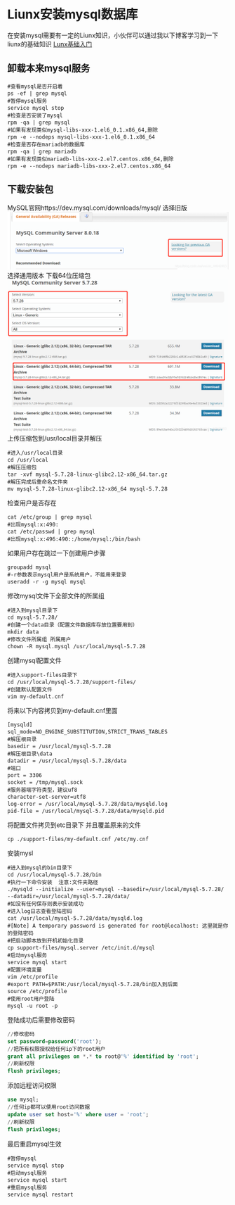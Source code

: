 ﻿# Liunx安装mysql数据库
在安装mysql需要有一定的Liunx知识，小伙伴可以通过我以下博客学习到一下liunx的基础知识
[Lunx基础入门](https://blog.csdn.net/weixin_44642403/article/details/103437860)
## 卸载本来mysql服务
~~~shell
#查看mysql是否开启着
ps -ef | grep mysql
#暂停mysql服务
service mysql stop
#检查是否安装了mysql
rpm -qa | grep mysql
#如果有发现类似mysql-libs-xxx-1.el6_0.1.x86_64,删除
rpm -e --nodeps mysql-libs-xxx-1.el6_0.1.x86_64
#检查是否存在mariadb的数据库
rpm -qa | grep mariadb
#如果有发现类似mariadb-libs-xxx-2.el7.centos.x86_64,删除
rpm -e --nodeps mariadb-libs-xxx-2.el7.centos.x86_64
~~~
## 下载安装包
MySQL官网https://dev.mysql.com/downloads/mysql/
选择旧版
![在这里插入图片描述](./images/20191217215336127.png)
选择通用版本 下载64位压缩包
![在这里插入图片描述](./images/20191217215425779.png)
上传压缩包到/usr/local目录并解压
~~~shell
#进入/usr/local目录
cd /usr/local
#解压压缩包
tar -xvf mysql-5.7.28-linux-glibc2.12-x86_64.tar.gz 
#解压完成后重命名文件夹
mv mysql-5.7.28-linux-glibc2.12-x86_64 mysql-5.7.28
~~~
检查用户是否存在
~~~shell
cat /etc/group | grep mysql
#出现mysql:x:490:
cat /etc/passwd | grep mysql
#出现mysql:x:496:490::/home/mysql:/bin/bash
~~~
如果用户存在跳过一下创建用户步骤
~~~shell
groupadd mysql
#-r参数表示mysql用户是系统用户，不能用来登录
useradd -r -g mysql mysql
~~~
修改mysql文件下全部文件的所属组
~~~shell
#进入到mysql目录下
cd mysql-5.7.28/
#创建一个data目录（配置文件数据库存放位置要用到）
mkdir data
#修改文件所属组 所属用户
chown -R mysql.mysql /usr/local/mysql-5.7.28
~~~
创建mysql配置文件
~~~shell
#进入support-files目录下
cd /usr/local/mysql-5.7.28/support-files/
#创建默认配置文件
vim my-default.cnf
~~~
将来以下内容拷贝到my-default.cnf里面
~~~shell
[mysqld]
sql_mode=NO_ENGINE_SUBSTITUTION,STRICT_TRANS_TABLES 
#解压根目录
basedir = /usr/local/mysql-5.7.28
#解压根目录\data
datadir = /usr/local/mysql-5.7.28/data
#端口
port = 3306
socket = /tmp/mysql.sock
#服务器端字符类型，建议uf8
character-set-server=utf8
log-error = /usr/local/mysql-5.7.28/data/mysqld.log
pid-file = /usr/local/mysql-5.7.28/data/mysqld.pid
~~~
将配置文件拷贝到etc目录下 并且覆盖原来的文件
~~~shell
cp ./support-files/my-default.cnf /etc/my.cnf
~~~
安装mysl
~~~shell
#进入到mysql的bin目录下
cd /usr/local/mysql-5.7.28/bin
#执行一下命令安装  注意:文件夹路径
./mysqld --initialize --user=mysql --basedir=/usr/local/mysql-5.7.28/ --datadir=/usr/local/mysql-5.7.28/data/
#如没有任何保存则表示安装成功
#进入log日志查看登陆密码
cat /usr/local/mysql-5.7.28/data/mysqld.log
#[Note] A temporary password is generated for root@localhost: 这里就是你的登陆密码
#把启动脚本放到开机初始化目录
cp support-files/mysql.server /etc/init.d/mysql
#启动mysql服务
service mysql start
#配置环境变量
vim /etc/profile
#export PATH=$PATH:/usr/local/mysql-5.7.28/bin加入到后面
source /etc/profile
#使用root用户登陆
mysql -u root -p
~~~
登陆成功后需要修改密码
~~~sql
//修改密码
set password=password('root');
//把所有权限授权给任何ip下的root用户
grant all privileges on *.* to root@'%' identified by 'root';
//刷新权限
flush privileges;
~~~
添加远程访问权限
~~~sql
use mysql;
//任何ip都可以使用root访问数据
update user set host='%' where user = 'root';
//刷新权限
flush privileges;
~~~
最后重启mysql生效
~~~shell
#暂停mysql
service mysql stop
#启动mysql服务
service mysql start
#重启mysql服务
service mysql restart
~~~
